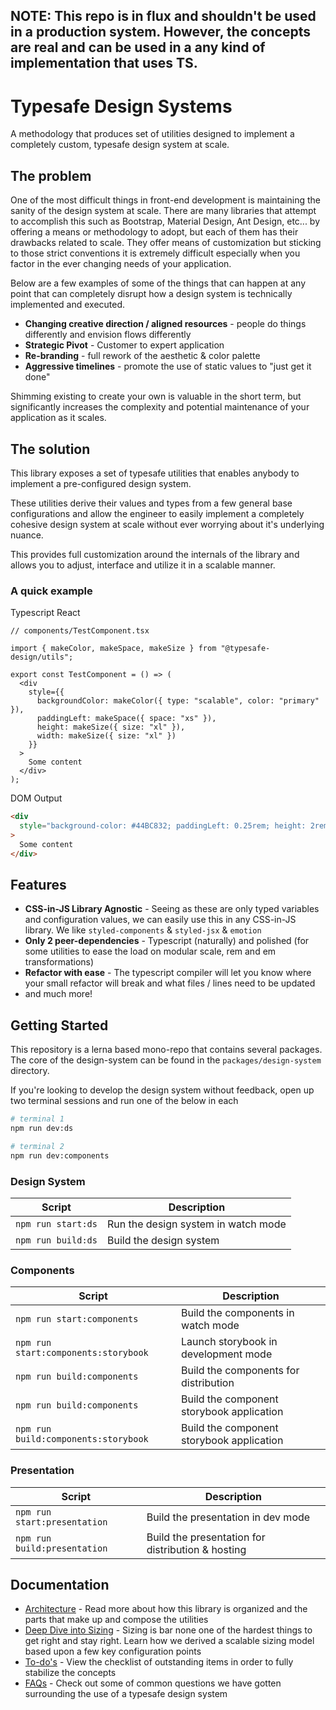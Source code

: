 ## **NOTE**: This repo is in flux and shouldn't be used in a production system. However, the concepts are real and can be used in a any kind of implementation that uses TS.

# Typesafe Design Systems

A methodology that produces set of utilities designed to implement a completely custom, typesafe design system at scale.

## The problem

One of the most difficult things in front-end development is maintaining the sanity of the design system at scale. There are many libraries that attempt to accomplish this such as Bootstrap, Material Design, Ant Design, etc... by offering a means or methodology to adopt, but each of them has their drawbacks related to scale. They offer means of customization but sticking to those strict conventions it is extremely difficult especially when you factor in the ever changing needs of your application.

Below are a few examples of some of the things that can happen at any point that can completely disrupt how a design system is technically implemented and executed.

- **Changing creative direction / aligned resources** - people do things differently and envision flows differently
- **Strategic Pivot** - Customer to expert application
- **Re-branding** - full rework of the aesthetic & color palette
- **Aggressive timelines** - promote the use of static values to "just get it done"

Shimming existing to create your own is valuable in the short term, but significantly increases the complexity and potential maintenance of your application as it scales.

## The solution

This library exposes a set of typesafe utilities that enables anybody to implement a pre-configured design system.

These utilities derive their values and types from a few general base configurations and allow the engineer to easily implement a completely cohesive design system at scale without ever worrying about it's underlying nuance.

This provides full customization around the internals of the library and allows you to adjust, interface and utilize it in a scalable manner.

### A quick example

Typescript React

```tsx
// components/TestComponent.tsx

import { makeColor, makeSpace, makeSize } from "@typesafe-design/utils";

export const TestComponent = () => (
  <div
    style={{
      backgroundColor: makeColor({ type: "scalable", color: "primary" }),
      paddingLeft: makeSpace({ space: "xs" }),
      height: makeSize({ size: "xl" }),
      width: makeSize({ size: "xl" })
    }}
  >
    Some content
  </div>
);
```

DOM Output

```html
<div
  style="background-color: #44BC832; paddingLeft: 0.25rem; height: 2rem; width: 2rem;"
>
  Some content
</div>
```

## Features

- **CSS-in-JS Library Agnostic** - Seeing as these are only typed variables and configuration values, we can easily use this in any CSS-in-JS library. We like `styled-components` & `styled-jsx` & `emotion`
- **Only 2 peer-dependencies** - Typescript (naturally) and polished (for some utilities to ease the load on modular scale, rem and em transformations)
- **Refactor with ease** - The typescript compiler will let you know where your small refactor will break and what files / lines need to be updated
- and much more!

## Getting Started

This repository is a lerna based mono-repo that contains several packages. The core of the design-system can be found in the `packages/design-system` directory.

If you're looking to develop the design system without feedback, open up two terminal sessions and run one of the below in each

```bash
# terminal 1
npm run dev:ds

# terminal 2
npm run dev:components
```

### Design System

| Script             | Description                         |
| ------------------ | ----------------------------------- |
| `npm run start:ds` | Run the design system in watch mode |
| `npm run build:ds` | Build the design system             |

### Components

| Script                               | Description                               |
| ------------------------------------ | ----------------------------------------- |
| `npm run start:components`           | Build the components in watch mode        |
| `npm run start:components:storybook` | Launch storybook in development mode      |
| `npm run build:components`           | Build the components for distribution     |
| `npm run build:components`           | Build the component storybook application |
| `npm run build:components:storybook` | Build the component storybook application |

### Presentation

| Script                       | Description                                       |
| ---------------------------- | ------------------------------------------------- |
| `npm run start:presentation` | Build the presentation in dev mode                |
| `npm run build:presentation` | Build the presentation for distribution & hosting |

## Documentation

- [Architecture](./docs/architecture.md) - Read more about how this library is organized and the parts that make up and compose the utilities
- [Deep Dive into Sizing](./docs/deep-dive.md) - Sizing is bar none one of the hardest things to get right and stay right. Learn how we derived a scalable sizing model based upon a few key configuration points
- [To-do's](./docs/todo.md) - View the checklist of outstanding items in order to fully stabilize the concepts
- [FAQs](./docs/faqs.md) - Check out some of common questions we have gotten surrounding the use of a typesafe design system

